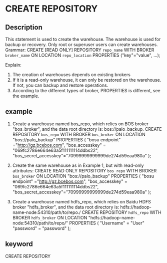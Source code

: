 <!-- 
Licensed to the Apache Software Foundation (ASF) under one
or more contributor license agreements.  See the NOTICE file
distributed with this work for additional information
regarding copyright ownership.  The ASF licenses this file
to you under the Apache License, Version 2.0 (the
"License"); you may not use this file except in compliance
with the License.  You may obtain a copy of the License at

  http://www.apache.org/licenses/LICENSE-2.0

Unless required by applicable law or agreed to in writing,
software distributed under the License is distributed on an
"AS IS" BASIS, WITHOUT WARRANTIES OR CONDITIONS OF ANY
KIND, either express or implied.  See the License for the
specific language governing permissions and limitations
under the License.
-->

# CREATE REPOSITORY
## Description
This statement is used to create the warehouse. The warehouse is used for backup or recovery. Only root or superuser users can create warehouses.
Grammar:
CREATE [READ ONLY] REPOSITORY `repo_name`
WITH BROKER `broker_name`
ON LOCATION `repo_location`
PROPERTIES ("key"="value", ...);

Explain:
1. The creation of warehouses depends on existing brokers
2. If it is a read-only warehouse, it can only be restored on the warehouse. If not, you can backup and restore operations.
3. According to the different types of broker, PROPERTIES is different, see the example.

## example
1. Create a warehouse named bos_repo, which relies on BOS broker "bos_broker", and the data root directory is: bos://palo_backup.
CREATE REPOSITORY `bos_repo`
WITH BROKER `bos_broker`
ON LOCATION "bos://palo_backup"
PROPERTIES
(
"bosu endpoint" ="http://gz.bcebos.com",
"bos_accesskey" = "069fc2786e664e63a5f111111114ddbs22",
"bos_secret_accesskey"="70999999999999de274d59eaa980a"
);

2. Create the same warehouse as in Example 1, but with read-only attributes:
CREATE READ ONLY REPOSITORY `bos_repo`
WITH BROKER `bos_broker`
ON LOCATION "bos://palo_backup"
PROPERTIES
(
"bosu endpoint" ="http://gz.bcebos.com",
"bos_accesskey" = "069fc2786e664e63a5f111111114ddbs22",
"bos_secret_accesskey"="70999999999999de274d59eaa980a"
);

3. Create a warehouse named hdfs_repo, which relies on Baidu HDFS broker "hdfs_broker", and the data root directory is: hdfs://hadoop-name-node:54310/path/to/repo./
CREATE REPOSITORY `hdfs_repo`
WITH BROKER `hdfs_broker`
ON LOCATION "hdfs://hadoop-name-node:54310/path/to/repo/"
PROPERTIES
(
"Username" = "User"
"password" = "password"
);

## keyword
CREATE REPOSITORY

